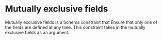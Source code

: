 # Mutually exclusive fields
Mutually exclusive fields is a Schema constraint that Ensure that only one of the fields are defined at any time.
This constraint takes in the mutually exclusive fields as an argument.